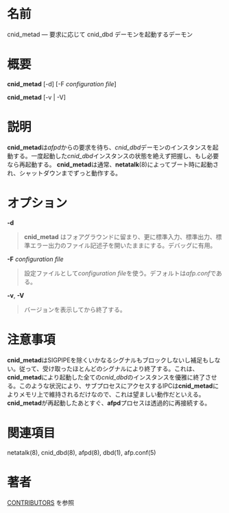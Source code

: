 # 名前

cnid_metad — 要求に応じて cnid_dbd デーモンを起動するデーモン

# 概要

**cnid_metad** [-d] [-F *configuration file*]

**cnid_metad** [-v | -V]

# 説明

**cnid_metad**は*afpd*からの要求を待ち、*cnid_dbd*デーモンのインスタンスを起動する。一度起動した*cnid_dbd*インスタンスの状態を絶えず把握し、もし必要なら再起動する。 **cnid_metad**は通常、**netatalk**(8)によってブート時に起動され、シャットダウンまでずっと動作する。

# オプション

**-d**

> **cnid_metad** はフォアグラウンドに留まり、更に標準入力、標準出力、標準エラー出力のファイル記述子を開いたままにする。デバッグに有用。

**-F** *configuration file*

> 設定ファイルとして*configuration
file*を使う。デフォルトは*afp.conf*である。

**-v**, **-V**

> バージョンを表示してから終了する。

# 注意事項

**cnid_metad**はSIGPIPEを除くいかなるシグナルもブロックしないし補足もしない。従って、受け取ったほとんどのシグナルにより終了する。これは、**cnid_metad**により起動した全ての*cnid_dbd*のインスタンスを優雅に終了させる。このような状況により、サブプロセスにアクセスするIPCは**cnid_metad**によりメモリ上で維持されるだけなので、これは望ましい動作だといえる。**cnid_metad**が再起動したあとすぐ、**afpd**プロセスは透過的に再接続する。

# 関連項目

netatalk(8), cnid_dbd(8), afpd(8), dbd(1), afp.conf(5)

# 著者

[CONTRIBUTORS](https://netatalk.io/contributors) を参照
